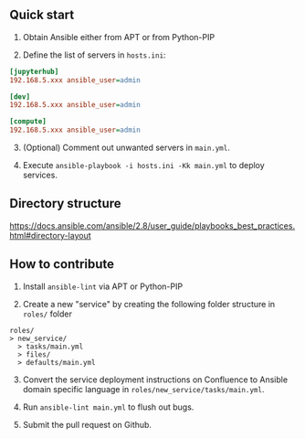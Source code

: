 ## Quick start

1. Obtain Ansible either from APT or from Python-PIP

2. Define the list of servers in `hosts.ini`:

```ini
[jupyterhub]
192.168.5.xxx ansible_user=admin

[dev]
192.168.5.xxx ansible_user=admin

[compute]
192.168.5.xxx ansible_user=admin
```

3. (Optional) Comment out unwanted servers in `main.yml`.

4. Execute `ansible-playbook -i hosts.ini -Kk main.yml` to deploy services.

## Directory structure

https://docs.ansible.com/ansible/2.8/user_guide/playbooks_best_practices.html#directory-layout

## How to contribute

1. Install `ansible-lint` via APT or Python-PIP

2. Create a new "service" by creating the following folder structure in `roles/` folder

```
roles/
> new_service/
  > tasks/main.yml
  > files/
  > defaults/main.yml
```

3. Convert the service deployment instructions on Confluence to Ansible domain specific language in `roles/new_service/tasks/main.yml`.

4. Run `ansible-lint main.yml` to flush out bugs.

5. Submit the pull request on Github.